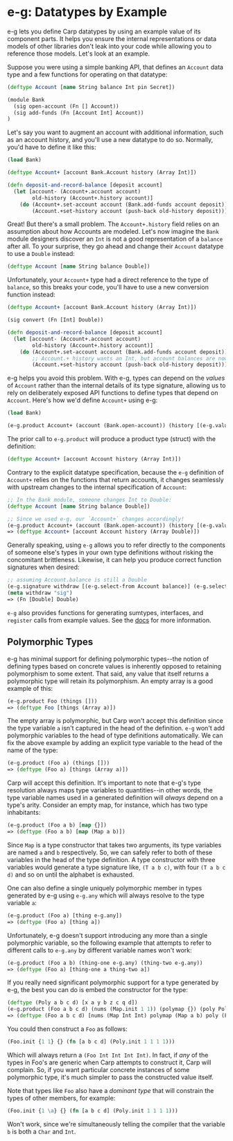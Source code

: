 # e-g: Datatypes by Example

e-g lets you define Carp datatypes by using an example value of its component
parts. It helps you ensure the internal representations or data models of
other libraries don't leak into your code while allowing you to reference those
models. Let's look at an example.

Suppose you were using a simple banking API, that defines an `Account` data
type and a few functions for operating on that datatype:

```clojure
(deftype Account [name String balance Int pin Secret])

(module Bank
  (sig open-account (Fn [] Account))
  (sig add-funds (Fn [Account Int] Account))
)
```

Let's say you want to augment an account with additional information, such as
an account history, and you'll use a new datatype to do so. Normally, you'd
have to define it like this:

```clojure
(load Bank)

(deftype Account+ [account Bank.Account history (Array Int)])

(defn deposit-and-record-balance [deposit account]
  (let [account- (Account+.account account)
        old-history (Account+.history account)]
    (do (Account+.set-account account (Bank.add-funds account deposit))
        (Account.+set-history account (push-back old-history deposit)))))
```

Great! But there's a small problem. The `Account+.history` field relies on an
assumption about how Accounts are modeled. Let's now imagine the `Bank`
module designers discover an `Int` is not a good representation of a `balance`
after all. To your surprise, they go ahead and change their `Account` datatype
to use a `Double` instead:

```clojure
(deftype Account [name String balance Double])
```

Unfortunately, your `Account+` type had a direct reference to the type of
`balance`, so this breaks your code, you'll have to use a new conversion
function instead:

```clojure
(deftype Account+ [account Bank.Account history (Array Int)])

(sig convert (Fn [Int] Double))

(defn deposit-and-record-balance [deposit account]
  (let [account- (Account+.account account)
        old-history (Account+.history account)]
    (do (Account+.set-account account (Bank.add-funds account deposit))
        ;; Account.+ history wants an Int, but account balances are now Doubles!
        (Account.+set-history account (push-back old-history deposit)))))
```

e-g helps you avoid this problem. With e-g, types can depend on the *values* of
`Account` rather than the internal details of its type signature, allowing us to
rely on deliberately exposed API functions to define types that depend on
`Account`.  Here's how we'd define `Account+` using e-g:

```clojure
(load Bank)

(e-g.product Account+ (account (Bank.open-account)) (history [(e-g.value-of (e-g.select-from Account balance))]))
```

The prior call to `e-g.product` will produce a product type (struct) with the
definition:

```clojure
(deftype Account+ [account Account history (Array Int)])
```

Contrary to the explicit datatype specification, because the `e-g` definition of
`Account+` relies on the functions that return accounts, it changes seamlessly
with upstream changes to the internal specification of `Account`:

```clojure
;; In the Bank module, someone changes Int to Double:
(deftype Account [name String balance Double])

;; Since we used e-g, our `Account+` changes accordingly!
(e-g.product Account+ (account (Bank.open-account)) (history [(e-g.value-of (e-g.select-from Account balance))])])
=> (deftype Account+ [account Account history (Array Double)])
```

Generally speaking, using `e-g` allows you to refer directly to the components
of someone else's types in your own type definitions without risking the
concomitant brittleness. Likewise, it can help you produce correct function
signatures when desired:

```clojure
;; assuming Account.balance is still a Double
(e-g.signature withdraw [(e-g.select-from Account balance)] (e-g.select-from Account balance))
(meta withdraw "sig")
=> (Fn [Double] Double)
```

`e-g` also provides functions for generating sumtypes, interfaces, and
`register` calls from example values. See the [docs](doc/index.html) for more
information.

## Polymorphic Types

e-g has minimal support for defining polymorphic types--the notion of defining
types based on concrete values is inherently opposed to retaining polymorphism
to some extent. That said, any value that itself returns a polymorphic type
will retain its polymorphism. An empty array is a good example of this:

```clojure
(e-g.product Foo (things []))
=> (deftype Foo [things (Array a)])
```

The empty array is polymorphic, but Carp won't accept this definition since the
type variable `a` isn't captured in the head of the definition. `e-g` won't add
polymorphic variables to the head of type definitions automatically. We can fix
the above example by adding an explicit type variable to the head of the name
of the type:

```clojure
(e-g.product (Foo a) (things []))
=> (deftype (Foo a) [things (Array a)])
```

Carp will accept this definition. It's important to note that e-g's type
resolution always maps type variables to quantities--in other words, the type
variable names used in a generated definition will *always* depend on a type's
arity. Consider an empty map, for instance, which has two type inhabitants:

```clojure
(e-g.product (Foo a b) [map {}])
=> (deftype (Foo a b) [map (Map a b)])
```

Since `Map` is a type constructor that takes two arguments, its type variables
are named `a` and `b` respectively. So, we can safely refer to both of these
variables in the head of the type definition.  A type constructor with three
variables would generate a type signature like, `(T a b c)`, with four `(T a b
c d)` and so on until the alphabet is exhausted.

One can also define a single uniquely polymorphic member in types generated by
e-g using `e-g.any` which will always resolve to the type variable `a`:

```clojure
(e-g.product (Foo a) [thing e-g.any])
=> (deftype (Foo a) [thing a])
```

Unfortunately, e-g doesn't support introducing any more than a single
polymorphic variable, so the following example that attempts to refer to
different calls to `e-g.any` by different variable names won't work:

```clojure
(e-g.product (Foo a b) (thing-one e-g.any) (thing-two e-g.any))
=> (deftype (Foo a) [thing-one a thing-two a])
```
If you really need significant polymorphic support for a type generated by e-g,
the best you can do is embed the constructor for the type:

```clojure
(deftype (Poly a b c d) [x a y b z c q d])
(e-g.product (Foo a b c d) (nums (Map.init 1 1)) (polymap {}) (poly Poly.init))
=> (deftype (Foo a b c d) [nums (Map Int Int) polymap (Map a b) poly (Fn [a b c d] (Poly a b c d))])
```

You could then construct a `Foo` as follows:

```clojure
(Foo.init {1 1} {} (fn [a b c d] (Poly.init 1 1 1 1)))
```

Which will always return a `(Foo Int Int Int Int)`. In fact, if *any* of the
types in Foo's are generic when Carp attempts to construct it, Carp will
complain. So, if you want particular concrete instances of some polymorphic
type, it's much simpler to pass the constructed value itself.

Note that types like `Foo` also have a *dominant type* that will constrain the
types of other members, for example:

```clojure
(Foo.init {1 \a} {} (fn [a b c d] (Poly.init 1 1 1 1)))
```

Won't work, since we're simultaneously telling the compiler that the variable
`b` is both a `Char` and `Int`.
